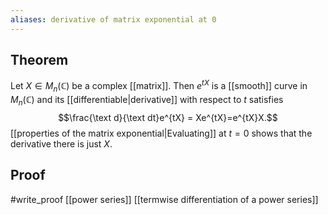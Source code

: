 ```yaml
---
aliases: derivative of matrix exponential at 0
---
```

## Theorem
Let $X \in M_n(\mathbb C)$ be a complex [[matrix]]. Then $e^{tX}$ is a [[smooth]] curve in $M_n(\mathbb C)$ and its [[differentiable|derivative]] with respect to $t$ satisfies $$\frac{\text d}{\text dt}e^{tX} = Xe^{tX}=e^{tX}X.$$ [[properties of the matrix exponential|Evaluating]] at $t=0$ shows that the derivative there is just $X$. 
## Proof
#write_proof 
[[power series]] [[termwise differentiation of a power series]]